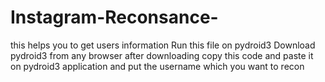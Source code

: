 # Instagram-Reconsance-
this helps you to get users information
Run this file on pydroid3 
Download pydroid3 from any browser
after downloading copy this code and paste it on pydroid3 application
and put the username which you want to recon
